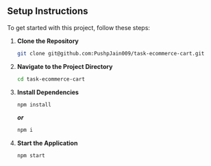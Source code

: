 ## Setup Instructions

To get started with this project, follow these steps:

1. **Clone the Repository**

   ```bash
   git clone git@github.com:PushpJain009/task-ecommerce-cart.git
   ```

2. **Navigate to the Project Directory**

   ```bash
   cd task-ecommerce-cart

   ```

3. **Install Dependencies**

   ```bash
   npm install

   ```

   **_or_**

   ```bash
   npm i

   ```

4. **Start the Application**
   ```bash
   npm start
   ```
